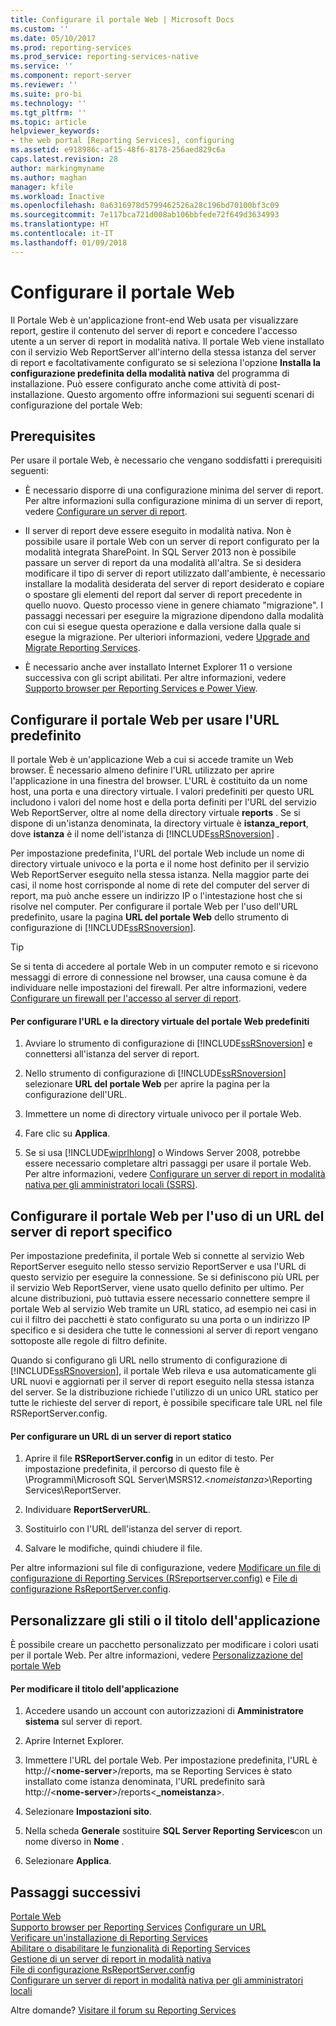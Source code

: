 ```yaml
---
title: Configurare il portale Web | Microsoft Docs
ms.custom: ''
ms.date: 05/10/2017
ms.prod: reporting-services
ms.prod_service: reporting-services-native
ms.service: ''
ms.component: report-server
ms.reviewer: ''
ms.suite: pro-bi
ms.technology: ''
ms.tgt_pltfrm: ''
ms.topic: article
helpviewer_keywords:
- the web portal [Reporting Services], configuring
ms.assetid: e918986c-af15-48f6-8178-256aed829c6a
caps.latest.revision: 28
author: markingmyname
ms.author: maghan
manager: kfile
ms.workload: Inactive
ms.openlocfilehash: 0a6316978d5799462526a28c196bd70100bf3c09
ms.sourcegitcommit: 7e117bca721d008ab106bbfede72f649d3634993
ms.translationtype: HT
ms.contentlocale: it-IT
ms.lasthandoff: 01/09/2018
---
```

# <a name="configure-the-web-portal"></a>Configurare il portale Web

Il Portale Web è un'applicazione front-end Web usata per visualizzare report, gestire il contenuto del server di report e concedere l'accesso utente a un server di report in modalità nativa. Il portale Web viene installato con il servizio Web ReportServer all'interno della stessa istanza del server di report e facoltativamente configurato se si seleziona l'opzione **Installa la configurazione predefinita della modalità nativa** del programma di installazione. Può essere configurato anche come attività di post-installazione. Questo argomento offre informazioni sui seguenti scenari di configurazione del portale Web:

## <a name="prerequisites"></a>Prerequisites

Per usare il portale Web, è necessario che vengano soddisfatti i prerequisiti seguenti:

- È necessario disporre di una configurazione minima del server di report. Per altre informazioni sulla configurazione minima di un server di report, vedere [Configurare un server di report](../../reporting-services/report-server/configure-a-report-server-reporting-services-native-mode.md).

- Il server di report deve essere eseguito in modalità nativa. Non è possibile usare il portale Web con un server di report configurato per la modalità integrata SharePoint. In SQL Server 2013 non è possibile passare un server di report da una modalità all'altra. Se si desidera modificare il tipo di server di report utilizzato dall'ambiente, è necessario installare la modalità desiderata del server di report desiderato e copiare o spostare gli elementi del report dal server di report precedente in quello nuovo. Questo processo viene in genere chiamato "migrazione". I passaggi necessari per eseguire la migrazione dipendono dalla modalità con cui si esegue questa operazione e dalla versione dalla quale si esegue la migrazione. Per ulteriori informazioni, vedere [Upgrade and Migrate Reporting Services](../../reporting-services/install-windows/upgrade-and-migrate-reporting-services.md).

- È necessario anche aver installato Internet Explorer 11 o versione successiva con gli script abilitati. Per altre informazioni, vedere [Supporto browser per Reporting Services e Power View](../../reporting-services/browser-support-for-reporting-services-and-power-view.md).

## <a name="configure-the-web-portal-to-use-the-default-url"></a>Configurare il portale Web per usare l'URL predefinito

Il portale Web è un'applicazione Web a cui si accede tramite un Web browser. È necessario almeno definire l'URL utilizzato per aprire l'applicazione in una finestra del browser. L'URL è costituito da un nome host, una porta e una directory virtuale. I valori predefiniti per questo URL includono i valori del nome host e della porta definiti per l'URL del servizio Web ReportServer, oltre al nome della directory virtuale **reports** . Se si dispone di un'istanza denominata, la directory virtuale è **istanza_report**, dove **istanza** è il nome dell'istanza di [!INCLUDE[ssRSnoversion](../../includes/ssrsnoversion-md.md)] .

Per impostazione predefinita, l'URL del portale Web include un nome di directory virtuale univoco e la porta e il nome host definito per il servizio Web ReportServer eseguito nella stessa istanza. Nella maggior parte dei casi, il nome host corrisponde al nome di rete del computer del server di report, ma può anche essere un indirizzo IP o l'intestazione host che si risolve nel computer. Per configurare il portale Web per l'uso dell'URL predefinito, usare la pagina **URL del portale Web** dello strumento di configurazione di [!INCLUDE[ssRSnoversion](../../includes/ssrsnoversion-md.md)].

> [!TIP]
> Se si tenta di accedere al portale Web in un computer remoto e si ricevono messaggi di errore di connessione nel browser, una causa comune è da individuare nelle impostazioni del firewall. Per altre informazioni, vedere [Configurare un firewall per l'accesso al server di report](../../reporting-services/report-server/configure-a-firewall-for-report-server-access.md).

#### <a name="to-configure-the-default-the-web-portal-url-and-virtual-directory"></a>Per configurare l'URL e la directory virtuale del portale Web predefiniti

1. Avviare lo strumento di configurazione di [!INCLUDE[ssRSnoversion](../../includes/ssrsnoversion-md.md)] e connettersi all'istanza del server di report.

2. Nello strumento di configurazione di [!INCLUDE[ssRSnoversion](../../includes/ssrsnoversion-md.md)] selezionare **URL del portale Web** per aprire la pagina per la configurazione dell'URL.

3. Immettere un nome di directory virtuale univoco per il portale Web.

4. Fare clic su **Applica**.

5. Se si usa [!INCLUDE[wiprlhlong](../../includes/wiprlhlong-md.md)] o Windows Server 2008, potrebbe essere necessario completare altri passaggi per usare il portale Web. Per altre informazioni, vedere [Configurare un server di report in modalità nativa per gli amministratori locali &#40;SSRS&#41;](../../reporting-services/report-server/configure-a-native-mode-report-server-for-local-administration-ssrs.md).

## <a name="configure-the-web-portal-to-use-a-specific-report-server-url"></a>Configurare il portale Web per l'uso di un URL del server di report specifico

Per impostazione predefinita, il portale Web si connette al servizio Web ReportServer eseguito nello stesso servizio ReportServer e usa l'URL di questo servizio per eseguire la connessione. Se si definiscono più URL per il servizio Web ReportServer, viene usato quello definito per ultimo. Per alcune distribuzioni, può tuttavia essere necessario connettere sempre il portale Web al servizio Web tramite un URL statico, ad esempio nei casi in cui il filtro dei pacchetti è stato configurato su una porta o un indirizzo IP specifico e si desidera che tutte le connessioni al server di report vengano sottoposte alle regole di filtro definite.

Quando si configurano gli URL nello strumento di configurazione di [!INCLUDE[ssRSnoversion](../../includes/ssrsnoversion-md.md)], il portale Web rileva e usa automaticamente gli URL nuovi e aggiornati per il server di report eseguito nella stessa istanza del server. Se la distribuzione richiede l'utilizzo di un unico URL statico per tutte le richieste del server di report, è possibile specificare tale URL nel file RSReportServer.config.

#### <a name="to-configure-a-static-report-server-url"></a>Per configurare un URL di un server di report statico

1. Aprire il file **RSReportServer.config** in un editor di testo. Per impostazione predefinita, il percorso di questo file è \Programmi\Microsoft SQL Server\MSRS12.\<*nomeistanza*>\Reporting Services\ReportServer.  

2. Individuare **ReportServerURL**.

3. Sostituirlo con l'URL dell'istanza del server di report.

4. Salvare le modifiche, quindi chiudere il file.

Per altre informazioni sul file di configurazione, vedere [Modificare un file di configurazione di Reporting Services &#40;RSreportserver.config&#41;](../../reporting-services/report-server/modify-a-reporting-services-configuration-file-rsreportserver-config.md) e [File di configurazione RsReportServer.config](../../reporting-services/report-server/rsreportserver-config-configuration-file.md).

## <a name="customize-styles-or-application-title"></a>Personalizzare gli stili o il titolo dell'applicazione

È possibile creare un pacchetto personalizzato per modificare i colori usati per il portale Web. Per altre informazioni, vedere [Personalizzazione del portale Web](../branding-the-web-portal.md)

#### <a name="to-modify-application-title"></a>Per modificare il titolo dell'applicazione

1. Accedere usando un account con autorizzazioni di **Amministratore sistema** sul server di report.

2. Aprire Internet Explorer.

3. Immettere l'URL del portale Web. Per impostazione predefinita, l'URL è http://\<**nome-server**>/reports, ma se Reporting Services è stato installato come istanza denominata, l'URL predefinito sarà http://\<**nome-server**>/reports\<**_nomeistanza**>.

4. Selezionare **Impostazioni sito**.

5. Nella scheda **Generale** sostituire **SQL Server Reporting Services**con un nome diverso in **Nome** .

6. Selezionare **Applica**.

## <a name="next-steps"></a>Passaggi successivi

[Portale Web](../../reporting-services/web-portal-ssrs-native-mode.md)  
[Supporto browser per Reporting Services](../../reporting-services/browser-support-for-reporting-services-and-power-view.md)
[Configurare un URL](../../reporting-services/install-windows/configure-a-url-ssrs-configuration-manager.md)   
[Verificare un'installazione di Reporting Services](../../reporting-services/install-windows/verify-a-reporting-services-installation.md)   
[Abilitare o disabilitare le funzionalità di Reporting Services](../../reporting-services/report-server/turn-reporting-services-features-on-or-off.md)   
[Gestione di un server di report in modalità nativa](../../reporting-services/report-server/manage-a-reporting-services-native-mode-report-server.md)   
[File di configurazione RsReportServer.config](../../reporting-services/report-server/rsreportserver-config-configuration-file.md)   
[Configurare un server di report in modalità nativa per gli amministratori locali](../../reporting-services/report-server/configure-a-native-mode-report-server-for-local-administration-ssrs.md)

 Altre domande? [Visitare il forum su Reporting Services](http://go.microsoft.com/fwlink/?LinkId=620231)
